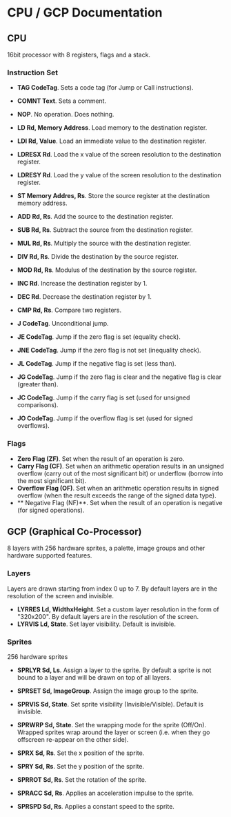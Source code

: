 #  CPU / GCP Documentation

## CPU

16bit processor with 8 registers, flags and a stack.

### Instruction Set

- **TAG CodeTag**. Sets a code tag (for Jump or Call instructions).
- **COMNT Text**. Sets a comment.
- **NOP**. No operation. Does nothing.

- **LD Rd, Memory Address**. Load memory to the destination register.
- **LDI Rd, Value**. Load an immediate value to the destination register.
- **LDRESX Rd**. Load the x value of the screen resolution to the destination register.
- **LDRESY Rd**. Load the y value of the screen resolution to the destination register.
- **ST Memory Addres, Rs**. Store the source register at the destination memory address.

- **ADD Rd, Rs**. Add the source to the destination register.
- **SUB Rd, Rs**. Subtract the source from the destination register.
- **MUL Rd, Rs**. Multiply the source with the destination register.
- **DIV Rd, Rs**. Divide the destination by the source register.
- **MOD Rd, Rs**. Modulus of the destination by the source register.

- **INC Rd**. Increase the destination register by 1.
- **DEC Rd**. Decrease the destination register by 1.

- **CMP Rd, Rs**. Compare two registers.
- **J CodeTag**. Unconditional jump.
- **JE CodeTag**. Jump if the zero flag is set (equality check).
- **JNE CodeTag**. Jump if the zero flag is not set (inequality check).
- **JL CodeTag**. Jump if the negative flag is set (less than).
- **JG CodeTag**. Jump if the zero flag is clear and the negative flag is clear (greater than).
- **JC CodeTag**. Jump if the carry flag is set (used for unsigned comparisons).
- **JO CodeTag**. Jump if the overflow flag is set (used for signed overflows).

### Flags

- **Zero Flag (ZF)**. Set when the result of an operation is zero.
- **Carry Flag (CF)**. Set when an arithmetic operation results in an unsigned overflow (carry out of the most significant bit) or underflow (borrow into the most significant bit).
- **Overflow Flag (OF)**. Set when an arithmetic operation results in signed overflow (when the result exceeds the range of the signed data type).
- ** Negative Flag (NF)**. Set when the result of an operation is negative (for signed operations).

## GCP (Graphical Co-Processor)

8 layers with 256 hardware sprites, a palette, image groups and other hardware supported features.

### Layers

Layers are drawn starting from index 0 up to 7. By default layers are in the resolution of the screen and invisible.

- **LYRRES Ld, WidthxHeight**. Set a custom layer resolution in the form of "320x200". By default layers are in the resolution of the screen.
- **LYRVIS Ld, State**. Set layer visibility. Default is invisible.

### Sprites

256 hardware sprites

- **SPRLYR Sd, Ls**. Assign a layer to the sprite. By default a sprite is not bound to a layer and will be drawn on top of all layers.
- **SPRSET Sd, ImageGroup**. Assign the image group to the sprite.
- **SPRVIS Sd, State**. Set sprite visibility (Invisible/Visible). Default is invisible.
- **SPRWRP Sd, State**. Set the wrapping mode for the sprite (Off/On). Wrapped sprites wrap around the layer or screen (i.e. when they go offscreen re-appear on the other side).

- **SPRX Sd, Rs**. Set the x position of the sprite.
- **SPRY Sd, Rs**. Set the y position of the sprite.
- **SPRROT Sd, Rs**. Set the rotation of the sprite.

- **SPRACC Sd, Rs**. Applies an acceleration impulse to the sprite.
- **SPRSPD Sd, Rs**. Applies a constant speed to the sprite.
